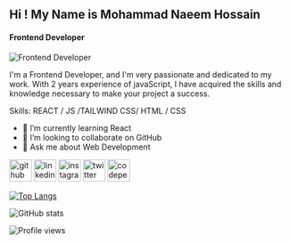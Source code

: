 ## Hi ! My Name is Mohammad Naeem Hossain
#### Frontend Developer
![Frontend Developer](https://pbs.twimg.com/profile_banners/1018048725606793216/1667539018/1500x500)

 I'm a Frontend Developer, and I'm very passionate and dedicated to my work. With 2 years experience of javaScript, I have acquired the skills and knowledge necessary to make your project a success.

Skills: REACT / JS /TAILWIND CSS/ HTML / CSS

- 🌱 I’m currently learning React 
- 👯 I’m looking to collaborate on GitHub 
- 💬 Ask me about Web Development 


[<img src='https://cdn.jsdelivr.net/npm/simple-icons@3.0.1/icons/github.svg' alt='github' height='40'>](https://github.com/Naeemotion)  [<img src='https://cdn.jsdelivr.net/npm/simple-icons@3.0.1/icons/linkedin.svg' alt='linkedin' height='40'>](https://www.linkedin.com/in/naeemotion/)  [<img src='https://cdn.jsdelivr.net/npm/simple-icons@3.0.1/icons/instagram.svg' alt='instagram' height='40'>](https://www.instagram.com/films.by.naeem/)  [<img src='https://cdn.jsdelivr.net/npm/simple-icons@3.0.1/icons/twitter.svg' alt='twitter' height='40'>](https://twitter.com/naeemotion_)  [<img src='https://cdn.jsdelivr.net/npm/simple-icons@3.0.1/icons/codepen.svg' alt='codepen' height='40'>](https://codepen.io/naeemhossain0818)  

[![Top Langs](https://github-readme-stats.vercel.app/api/top-langs/?username=Naeemotion)](https://github.com/anuraghazra/github-readme-stats)

![GitHub stats](https://github-readme-stats.vercel.app/api?username=Naeemotion&show_icons=true)  

![Profile views](https://gpvc.arturio.dev/Naeemotion)  
